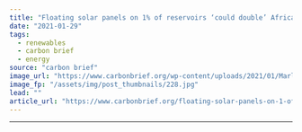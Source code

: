 ```yaml
---
title: "Floating solar panels on 1% of reservoirs ‘could double’ Africa’s hydropower capacity"
date: "2021-01-29"
tags: 
  - renewables
  - carbon brief
  - energy
source: "carbon brief"
image_url: "https://www.carbonbrief.org/wp-content/uploads/2021/01/Marlenique-Estate-a-grid-tied-solar-PV-installation-by-New-Southern-Energy-107x71.jpg"
image_fp: "/assets/img/post_thumbnails/228.jpg"
lead: ""
article_url: "https://www.carbonbrief.org/floating-solar-panels-on-1-of-reservoirs-could-double-africas-hydropower-capacity"
---
```


---
